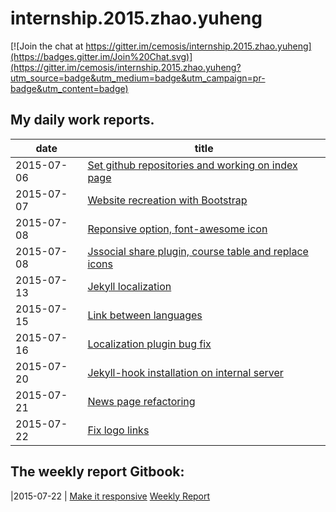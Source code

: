 # internship.2015.zhao.yuheng

[![Join the chat at https://gitter.im/cemosis/internship.2015.zhao.yuheng](https://badges.gitter.im/Join%20Chat.svg)](https://gitter.im/cemosis/internship.2015.zhao.yuheng?utm_source=badge&utm_medium=badge&utm_campaign=pr-badge&utm_content=badge)


## My daily work reports.
| date | title |
| --- | --- |
|2015-07-06 | [Set github repositories and working on index page](dailyReport/2015-07-06.md) |
|2015-07-07 | [Website recreation with Bootstrap](dailyReport/2015-07-07.md) |
|2015-07-08 | [Reponsive option, font-awesome icon](dailyReport/2015-07-08.md) |
|2015-07-08 | [Jssocial share plugin, course table and replace icons](dailyReport/2015-07-09.md) |
|2015-07-13 | [Jekyll localization](dailyReport/2015-07-13.md) |
|2015-07-15 | [Link between languages](dailyReport/2015-07-15.md) |
|2015-07-16 | [Localization plugin bug fix](dailyReport/2015-07-16.md) |
|2015-07-20 | [Jekyll-hook installation on internal server](dailyReport/2015-07-20.md) |
|2015-07-21 | [News page refactoring](dailyReport/2015-07-21.md) |
|2015-07-22 | [Fix logo links](dailyReport/2015-07-22.md) |
## The weekly report Gitbook:
|2015-07-22 | [Make it responsive](dailyReport/2015-07-22.md)
[Weekly Report](http://solael.gitbooks.io/report)


